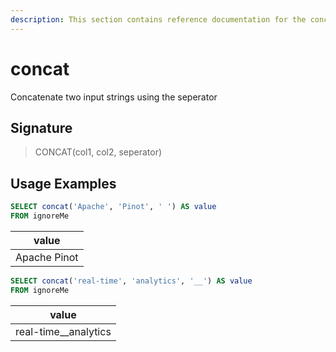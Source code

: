 ```yaml
---
description: This section contains reference documentation for the concat function.
---
```


# concat

Concatenate two input strings using the seperator

## Signature

> CONCAT(col1, col2, seperator)

## Usage Examples

```sql
SELECT concat('Apache', 'Pinot', ' ') AS value
FROM ignoreMe
```

| value        |
| ------------ |
| Apache Pinot |

```sql
SELECT concat('real-time', 'analytics', '__') AS value
FROM ignoreMe
```

| value                  |
| ---------------------- |
| real-time\_\_analytics |
